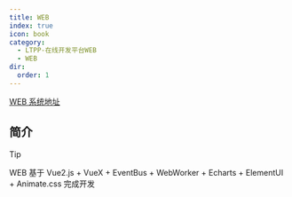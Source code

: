 ```yaml
---
title: WEB
index: true
icon: book
category:
  - LTPP-在线开发平台WEB
  - WEB
dir:
  order: 1
---
```


<Share colorful />

[WEB 系统地址](https://ltpp.vip)

## 简介

> [!tip]
> WEB 基于 Vue2.js + VueX + EventBus + WebWorker + Echarts + ElementUI + Animate.css 完成开发

<Bottom />
